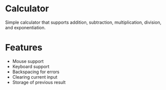 # Calculator

Simple calculator that supports addition, subtraction, multiplication, division, and exponentiation.

# Features

- Mouse support
- Keyboard support
- Backspacing for errors
- Clearing current input
- Storage of previous result
